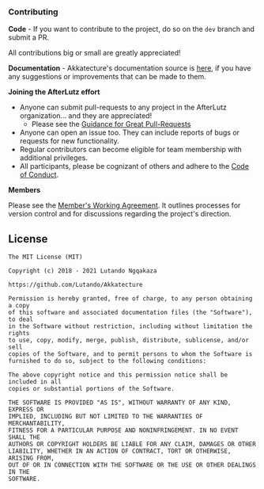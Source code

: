 
### Contributing

**Code** - If you want to contribute to the project, do so on the `dev` branch and submit a PR.

All contributions big or small are greatly appreciated!

**Documentation** - Akkatecture's documentation source is [here](https://github.com/AfterLutz/Documentation), if you have any suggestions or improvements that can be made to them.

**Joining the AfterLutz effort** 
* Anyone can submit pull-requests to any project in the AfterLutz organization... and they are appreciated!
    * Please see the [Guidance for Great Pull-Requests](http://github.com/AfterLutz/pull-request-guidance.md)
* Anyone can open an issue too. They can include reports of bugs or requests for new functionality.
* Regular contributors can become eligible for team membership with additional privileges.
* All participants, please be cognizant of others and adhere to the [Code of Conduct](https://github.com/AfterLutz/CODE_OF_CONDUCT.md).

**Members**

Please see the [Member's Working Agreement](http://github.com/AfterLutz/MEMBER_WORKING_AGREEMENT.md). It outlines processes for version control and for discussions regarding the project's direction.

## License

```
The MIT License (MIT)

Copyright (c) 2018 - 2021 Lutando Ngqakaza

https://github.com/Lutando/Akkatecture

Permission is hereby granted, free of charge, to any person obtaining a copy
of this software and associated documentation files (the "Software"), to deal
in the Software without restriction, including without limitation the rights
to use, copy, modify, merge, publish, distribute, sublicense, and/or sell
copies of the Software, and to permit persons to whom the Software is
furnished to do so, subject to the following conditions:

The above copyright notice and this permission notice shall be included in all
copies or substantial portions of the Software.

THE SOFTWARE IS PROVIDED "AS IS", WITHOUT WARRANTY OF ANY KIND, EXPRESS OR
IMPLIED, INCLUDING BUT NOT LIMITED TO THE WARRANTIES OF MERCHANTABILITY,
FITNESS FOR A PARTICULAR PURPOSE AND NONINFRINGEMENT. IN NO EVENT SHALL THE
AUTHORS OR COPYRIGHT HOLDERS BE LIABLE FOR ANY CLAIM, DAMAGES OR OTHER
LIABILITY, WHETHER IN AN ACTION OF CONTRACT, TORT OR OTHERWISE, ARISING FROM,
OUT OF OR IN CONNECTION WITH THE SOFTWARE OR THE USE OR OTHER DEALINGS IN THE
SOFTWARE.
```
